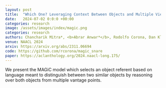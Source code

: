 ```yaml
---
layout: post
title:  "Which One? Leveraging Context Between Objects and Multiple Views for Language Grounding"
date:   2024-07-02 0:0:0 +00:00
categories: research
image: /assets/images/index/magic.png
categories: research
authors: Chancharik Mitra*, <b>Abrar Anwar*</b>, Rodolfo Corona, Dan Klein, Trevor Darrell, Jesse Thomason
venue: NAACL 2024
arxiv: https://arxiv.org/abs/2311.06694
code: https://github.com/rcorona/magic_snare
paper: https://aclanthology.org/2024.naacl-long.175/
---
```


We present the MAGiC model which selects an object referent based on language meant to distinguish between two similar objects by reasoning over both objects from multiple vantage points.
